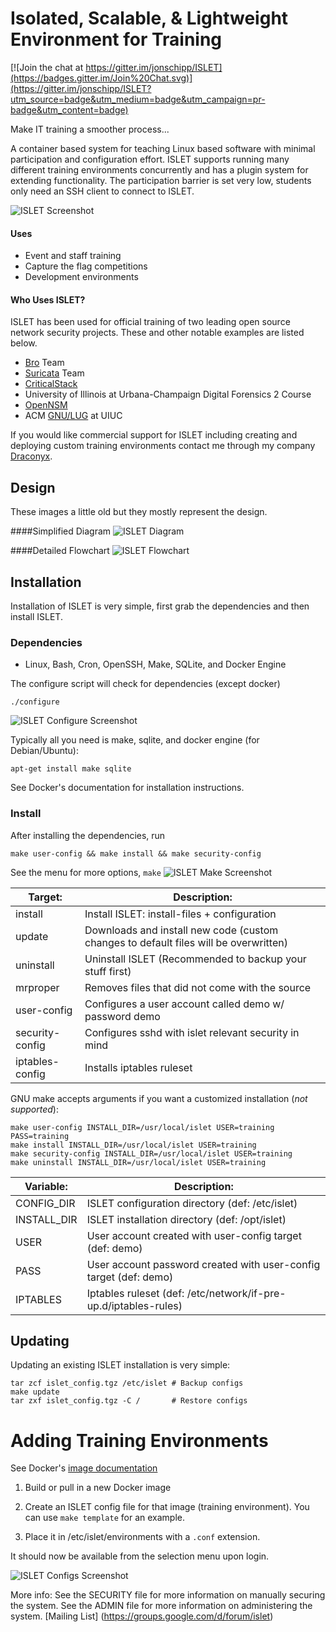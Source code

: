 Isolated, Scalable, & Lightweight Environment for Training
=========

[![Join the chat at https://gitter.im/jonschipp/ISLET](https://badges.gitter.im/Join%20Chat.svg)](https://gitter.im/jonschipp/ISLET?utm_source=badge&utm_medium=badge&utm_campaign=pr-badge&utm_content=badge)

Make IT training a smoother process... <br>

A container based system for teaching Linux based software with minimal participation and configuration effort. ISLET supports running many different training environments concurrently and has a plugin system for extending functionality. The participation barrier is set very low, students only need an SSH client to connect to ISLET.

![ISLET Screenshot](http://jonschipp.com/islet/islet.png)

#### Uses

* Event and staff training
* Capture the flag competitions
* Development environments

#### Who Uses ISLET?
ISLET has been used for official training of two leading open source network security projects.  These and other notable examples are listed below.

* [Bro](https://bro.org) Team
* [Suricata](http://suricata-ids.org/) Team
* [CriticalStack](https://criticalstack.com)
* University of Illinois at Urbana-Champaign Digital Forensics 2 Course
* [OpenNSM](http://open-nsm.net)
* ACM [GNU/LUG](http://www.gnulug.org/) at UIUC

If you would like commercial support for ISLET including creating and deploying custom training environments contact me through my company [Draconyx](http://www.draconyx.net/).

## Design

These images a little old but they mostly represent the design.

####Simplified Diagram
![ISLET Diagram](http://jonschipp.com/islet/islet_diagram.jpg)

####Detailed Flowchart
![ISLET Flowchart](http://jonschipp.com/islet/islet_flowchart.png)

## Installation

Installation of ISLET is very simple, first grab the dependencies and then
install ISLET.

### Dependencies

* Linux, Bash, Cron, OpenSSH, Make, SQLite, and Docker Engine

The configure script will check for dependencies (except docker)
```shell
./configure
```

![ISLET Configure Screenshot](http://jonschipp.com/islet/islet_configure.png)

Typically all you need is make, sqlite, and docker engine (for Debian/Ubuntu):
```shell
apt-get install make sqlite
```
See Docker's documentation for installation instructions.

### Install

After installing the dependencies, run
```shell
make user-config && make install && make security-config
```

See the menu for more options, `make` 
![ISLET Make Screenshot](http://jonschipp.com/islet/islet_make.png)

Target:         |    Description:
----------------|----------------
install         | Install ISLET: install-files + configuration
update		| Downloads and install new code (custom changes to default files will be overwritten)
uninstall       | Uninstall ISLET (Recommended to backup your stuff first)
mrproper 	| Removes files that did not come with the source
user-config     | Configures a user account called demo w/ password demo
security-config | Configures sshd with islet relevant security in mind
iptables-config | Installs iptables ruleset

GNU make accepts arguments if you want a customized installation (*not supported*):
```shell
make user-config INSTALL_DIR=/usr/local/islet USER=training PASS=training
make install INSTALL_DIR=/usr/local/islet USER=training
make security-config INSTALL_DIR=/usr/local/islet USER=training
make uninstall INSTALL_DIR=/usr/local/islet USER=training
```

Variable:       |    Description:
----------------|----------------
CONFIG_DIR      | ISLET configuration directory (def: /etc/islet)
INSTALL_DIR     | ISLET installation directory (def: /opt/islet)
USER		| User account created with user-config target (def: demo)
PASS		| User account password created with user-config target (def: demo)
IPTABLES	| Iptables ruleset (def: /etc/network/if-pre-up.d/iptables-rules)

## Updating

Updating an existing ISLET installation is very simple:

```shell
tar zcf islet_config.tgz /etc/islet # Backup configs
make update
tar zxf islet_config.tgz -C /       # Restore configs
```

# Adding Training Environments


See Docker's [image documentation](http://docs.docker.com/userguide/dockerimages)

 1. Build or pull in a new Docker image

 2. Create an ISLET config file for that image (training environment). You can use `make template` for an example.

 3. Place it in /etc/islet/environments with a `.conf` extension.

 It should now be available from the selection menu upon login.

![ISLET Configs Screenshot](http://jonschipp.com/islet/islet_configs.png)

More info:
See the SECURITY file for more information on manually securing the system.
See the ADMIN file for more information on administering the system.
[Mailing List] (https://groups.google.com/d/forum/islet)
